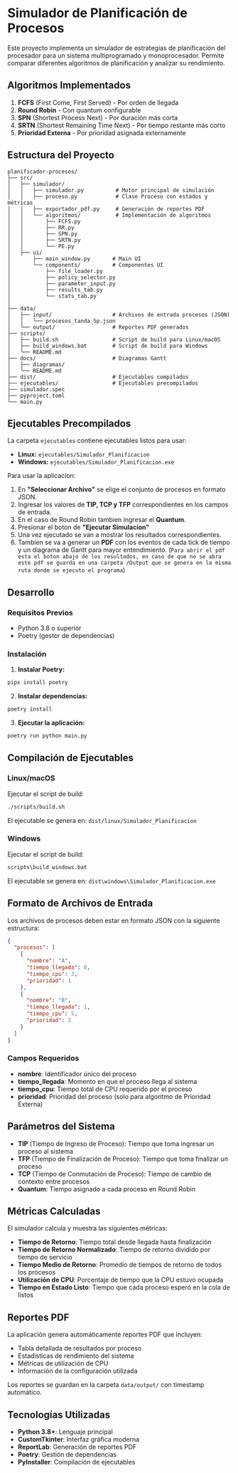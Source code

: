 # Simulador de Planificación de Procesos

Este proyecto implementa un simulador de estrategias de planificación del procesador para un sistema multiprogramado y monoprocesador. Permite comparar diferentes algoritmos de planificación y analizar su rendimiento.


## Algoritmos Implementados

1. **FCFS** (First Come, First Served) - Por orden de llegada
2. **Round Robin** - Con quantum configurable
3. **SPN** (Shortest Process Next) - Por duración más corta
4. **SRTN** (Shortest Remaining Time Next) - Por tiempo restante más corto
5. **Prioridad Externa** - Por prioridad asignada externamente

## Estructura del Proyecto

```
planificador-procesos/
├── src/
│   ├── simulador/
│   │   ├── simulador.py          # Motor principal de simulación
│   │   ├── proceso.py            # Clase Proceso con estados y métricas
│   │   ├── exportador_pdf.py     # Generación de reportes PDF
│   │   └── algoritmos/           # Implementación de algoritmos
│   │       ├── FCFS.py          
│   │       ├── RR.py            
│   │       ├── SPN.py           
│   │       ├── SRTN.py          
│   │       └── PE.py            
│   ├── ui/
│       ├── main_window.py       # Main UI
│       └── components/          # Componentes UI
│           ├── file_loader.py   
│           ├── policy_selector.py 
│           ├── parameter_input.py 
│           ├── results_tab.py   
│           └── stats_tab.py     
│   
├── data/
│   ├── input/                   # Archivos de entrada procesos (JSON)
│   │   └── procesos_tanda_5p.json
│   └── output/                  # Reportes PDF generados
├── scripts/
│   ├── build.sh                 # Script de build para Linux/macOS
│   ├── build_windows.bat        # Script de build para Windows
│   └── README.md               
├── docs/                        # Diagramas Gantt
│   ├── diagramas/                        
│   └── README.md               
├── dist/                        # Ejecutables compilados  
├── ejecutables/                 # Ejecutables precompilados
├── simulador.spec             
├── pyproject.toml             
└── main.py                     
```

## Ejecutables Precompilados

La carpeta `ejecutables` contiene ejecutables listos para usar:

- **Linux:** `ejecutables/Simulador_Planificacion`
- **Windows:** `ejecutables/Simulador_Planificacion.exe`

Para usar la aplicacion: 
1. En **"Seleccionar Archivo"** se elige el conjunto de procesos en formato JSON.
2. Ingresar los valores de **TIP, TCP y TFP** correspondientes en los campos de entrada.
3. En el caso de Round Robin tambien ingresar el **Quantum**.
4. Presionar el boton de **"Ejecutar Simulacion"**
5. Una vez ejecutado se van a mostrar los resultados correspondientes.
6. Tambien se va a generar un **PDF** con los eventos de cada tick de tiempo y un diagrama de Gantt para mayor entendimiento. (`Para abrir el pdf esta el boton abajo de los resultados, en caso de que no se abra este pdf se guarda en una carpeta /Output que se genera en la misma ruta donde se ejecuto el programa`)

## Desarrollo

### Requisitos Previos

- Python 3.8 o superior
- Poetry (gestor de dependencias)

### Instalación

1. **Instalar Poetry:**
```bash
pipx install poetry
```

2. **Instalar dependencias:**
```bash
poetry install
```

3. **Ejecutar la aplicación:**
```bash
poetry run python main.py
```

## Compilación de Ejecutables

### Linux/macOS

Ejecutar el script de build:
```bash
./scripts/build.sh
```

El ejecutable se genera en: `dist/linux/Simulador_Planificacion`

### Windows

Ejecutar el script de build:
```bash
scripts\build_windows.bat
```

El ejecutable se genera en: `dist\windows\Simulador_Planificacion.exe`

## Formato de Archivos de Entrada

Los archivos de procesos deben estar en formato JSON con la siguiente estructura:

```json
{
  "procesos": [
    {
      "nombre": "A",
      "tiempo_llegada": 0,
      "tiempo_cpu": 3,
      "prioridad": 1
    },
    {
      "nombre": "B",
      "tiempo_llegada": 1,
      "tiempo_cpu": 5,
      "prioridad": 2
    }
  ]
}
```

### Campos Requeridos

- **nombre**: Identificador único del proceso
- **tiempo_llegada**: Momento en que el proceso llega al sistema
- **tiempo_cpu**: Tiempo total de CPU requerido por el proceso
- **prioridad**: Prioridad del proceso (solo para algoritmo de Prioridad Externa)

## Parámetros del Sistema

- **TIP** (Tiempo de Ingreso de Proceso): Tiempo que toma ingresar un proceso al sistema
- **TFP** (Tiempo de Finalización de Proceso): Tiempo que toma finalizar un proceso
- **TCP** (Tiempo de Conmutación de Proceso): Tiempo de cambio de contexto entre procesos
- **Quantum**: Tiempo asignado a cada proceso en Round Robin

## Métricas Calculadas

El simulador calcula y muestra las siguientes métricas:

- **Tiempo de Retorno**: Tiempo total desde llegada hasta finalización
- **Tiempo de Retorno Normalizado**: Tiempo de retorno dividido por tiempo de servicio
- **Tiempo Medio de Retorno**: Promedio de tiempos de retorno de todos los procesos
- **Utilización de CPU**: Porcentaje de tiempo que la CPU estuvo ocupada
- **Tiempo en Estado Listo**: Tiempo que cada proceso esperó en la cola de listos

## Reportes PDF

La aplicación genera automáticamente reportes PDF que incluyen:

- Tabla detallada de resultados por proceso
- Estadísticas de rendimiento del sistema
- Métricas de utilización de CPU
- Información de la configuración utilizada

Los reportes se guardan en la carpeta `data/output/` con timestamp automático.

## Tecnologías Utilizadas

- **Python 3.8+**: Lenguaje principal
- **CustomTkinter**: Interfaz gráfica moderna
- **ReportLab**: Generación de reportes PDF
- **Poetry**: Gestión de dependencias
- **PyInstaller**: Compilación de ejecutables